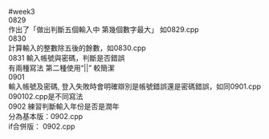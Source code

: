 #week3   
0829   
作出了「做出判斷五個輸入中 第幾個數字最大」 如0829.cpp   
0830  
計算輸入的整數除五後的餘數，如0830.cpp  
0831
輸入帳號與密碼，判斷是否錯誤   
有兩種寫法 第二種使用“||” 較簡潔  
0901  
輸入帳號及密碼, 登入失敗時會明確辯別是帳號錯誤還是密碼錯誤，如同0901.cpp  
090102.cpp是不同寫法  
0902
練習判斷輸入年份是否是潤年  
分為基本版：0902.cpp   
if合併版：   0902.cpp  

